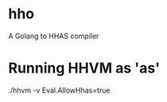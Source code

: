 hho
===

A Golang to HHAS compiler

Running HHVM as 'as'
====================
./hhvm -v Eval.AllowHhas=true <file>

